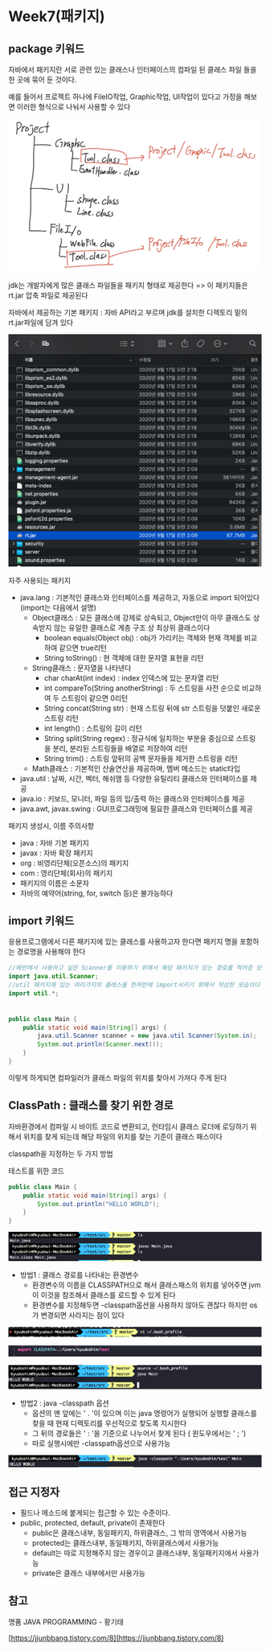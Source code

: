 # Week7(패키지)

## package 키워드

자바에서 패키지란 서로 관련 있는 클래스나 인터페이스의 컴파일 된 클래스 파일 들을 한 곳에 묶어 둔 것이다.

예를 들어서 프로젝트 하나에 FileIO작업, Graphic작업, UI작업이 있다고 가정을 해보면 이러한 형식으로 나눠서 사용할 수 있다

![](../.gitbook/assets/package1.jpg)

jdk는 개발자에게 많은 클래스 파일들을 패키지 형태로 제공한다 => 이 패키지들은 rt.jar 압축 파일로 제공된다

자바에서 제공하는 기본 패키지 : 자바 API라고 부르며 jdk를 설치한 디렉토리 밑의 rt.jar파일에 담겨 있다

![](../.gitbook/assets/rt.jar.png)

자주 사용되는 패키지

* java.lang : 기본적인 클래스와 인터페이스를 제공하고, 자동으로 import 되어있다(import는 다음에서 설명)
  * Object클래스 : 모든 클래스에 강제로 상속되고, Object만이 아무 클래스도 상속받지 않는 유일한 클래스로 계층 구조 상 최상위 클래스이다
    * boolean equals(Object obj) : obj가 가리키는 객체와 현재 객체를 비교하여 같으면 true리턴
    * String toString() : 현 객체에 대한 문자열 표현을 리턴
  * String클래스 : 문자열을 나타낸다
    * char charAt(int index) : index 인덱스에 있는 문자열 리턴
    * int compareTo(String anotherString) : 두 스트링을 사전 순으로 비교하여 두 스트링이 같으면 0리턴
    * String concat(String str) : 현재 스트링 뒤에 str 스트링을 덧붙인 새로운 스트링 리턴
    * int length() : 스트링의 길이 리턴
    * String split(String regex) : 정규식에 일치하는 부분을 중심으로 스트링을 분리, 분리된 스트링들을 배열로 저장하여 리턴
    * String trim() : 스트링 앞뒤의 공백 문자들을 제거한 스트링을 리턴
  * Math클래스 : 기본적인 산술연산을 제공하며, 멤버 메소드는 static타입
* java.util : 날짜, 시간, 벡터, 해쉬맴 등 다양한 유틸리티 클래스와 인터페이스를 제공
* java.io : 키보드, 모니터, 파일 등의 입/출력 하는 클래스와 인터페이스를 제공
* java.awt, javax.swing : GUI프로그래밍에 필요한 클래스와 인터페이스를 제공

패키지 생성시, 이름 주의사항

* java : 자바 기본 패키지
* javax : 자바 확장 패키지
* org : 비영리단체(오픈소스)의 패키지
* com : 영리단체(회사)의 패키지
* 패키지의 이름은 소문자
* 자바의 예약어(string, for, switch 등)은 불가능하다

## import 키워드

응용프로그램에서 다른 패키지에 있는 클래스를 사용하고자 한다면 패키지 명을 포함하는 경로명을 사용해야 한다

```java
//메인에서 사용하고 싶은 Scanner를 이용하기 위해서 해당 패키지가 있는 경로를 적어준 모습이다
import java.util.Scanner;
//util 패키지에 있는 여러가지의 클래스를 한꺼번에 import시키기 위해서 작성한 모습이다
import util.*;


public class Main {
    public static void main(String[] args) {
        java.util.Scanner scanner = new java.util.Scanner(System.in);
        System.out.println(Scanner.next());
    }
}
```

이렇게 하게되면 컴파일러가 클래스 파일의 위치를 찾아서 가져다 주게 된다

## ClassPath : 클래스를 찾기 위한 경로

자바환경에서 컴파일 시 바이트 코드로 변환되고, 런타임시 클래스 로더에 로딩하기 위해서 위치를 찾게 되는데 해당 파일의 위치를 찾는 기준이 클래스 패스이다

classpath을 지정하는 두 가지 방법

테스트를 위한 코드

```java
public class Main {
    public static void main(String[] args) {
        System.out.println("HELLO WORLD");
    }
}
```

![](../.gitbook/assets/cp0.png)

* 방법1 : 클래스 경로를 나타내는 환경변수
  * 환경변수의 이름을 CLASSPATH으로 해서 클래스패스의 위치를 넣어주면 jvm이 이것을 참조해서 클래스를 로드할 수 있게 된다
  * 환경변수를 지정해두면 -classpath옵션을 사용하지 않아도 괜찮다 하지만 os가 변경되면 사라지는 점이 있다

![](<../.gitbook/assets/cp1 (2).png>)

![](../.gitbook/assets/cp2.png)

![](../.gitbook/assets/cp3.png)

* 방법2 : java -classpath 옵션
  * 옵션의 맨 앞에는 ' . '이 있으며 이는 java 명령어가 실행되어 실행할 클래스를 찾을 때 현재 디렉토리를 우선적으로 찾도록 지시한다
  * 그 뒤의 경로들은 ' : '을 기준으로 나누어서 찾게 된다 ( 윈도우에서는 ' ; ')
  * 따로 실행시에만 -classpath옵션으로 사용가능

![](<../.gitbook/assets/cp4 (1).png>)

## 접근 지정자

* 필드나 메소드에 붙게되는 접근할 수 있는 수준이다.
* public, protected, default, private이 존재한다
  * public은 클래스내부, 동일패키지, 하위클래스, 그 밖의 영역에서 사용가능
  * protected는 클래스내부, 동일패키지, 하위클래스에서 사용가능
  * default는 따로 지정해주지 않는 경우이고 클래스내부, 동일패키지에서 사용가능
  * private은 클래스 내부에서만 사용가능

## 참고

명품 JAVA PROGRAMMING - 황기태

[https://jjunbbang.tistory.com/8](https://jjunbbang.tistory.com/8)

